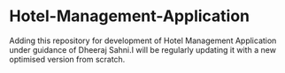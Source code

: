 # Hotel-Management-Application
Adding this repository for development of Hotel Management Application under guidance of Dheeraj Sahni.I will be regularly updating it with a new optimised version from scratch.
